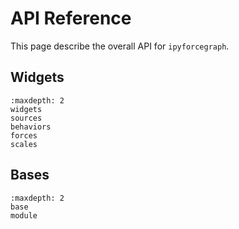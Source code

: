 # API Reference

This page describe the overall API for `ipyforcegraph`.

## Widgets

```{toctree}
:maxdepth: 2
widgets
sources
behaviors
forces
scales
```

## Bases

```{toctree}
:maxdepth: 2
base
module
```
